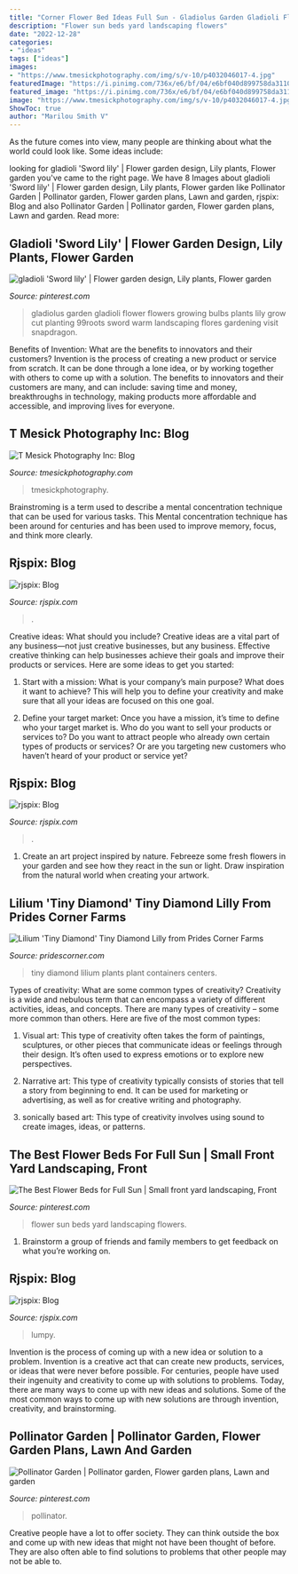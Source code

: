 ```yaml
---
title: "Corner Flower Bed Ideas Full Sun - Gladiolus Garden Gladioli Flower Flowers Growing Bulbs Plants Lily Grow Cut Planting 99roots Sword Warm Landscaping Flores Gardening Visit Snapdragon"
description: "Flower sun beds yard landscaping flowers"
date: "2022-12-28"
categories:
- "ideas"
tags: ["ideas"]
images:
- "https://www.tmesickphotography.com/img/s/v-10/p4032046017-4.jpg"
featuredImage: "https://i.pinimg.com/736x/e6/bf/04/e6bf040d899758da3110d4b3d55e3969--gladiolus-bulbs-gladiolus-garden.jpg"
featured_image: "https://i.pinimg.com/736x/e6/bf/04/e6bf040d899758da3110d4b3d55e3969--gladiolus-bulbs-gladiolus-garden.jpg"
image: "https://www.tmesickphotography.com/img/s/v-10/p4032046017-4.jpg"
ShowToc: true
author: "Marilou Smith V"
---
```



As the future comes into view, many people are thinking about what the world could look like. Some ideas include: 

	

		
looking for gladioli &#039;Sword lily&#039; | Flower garden design, Lily plants, Flower garden you've came to the right page. We have 8 Images about gladioli &#039;Sword lily&#039; | Flower garden design, Lily plants, Flower garden like Pollinator Garden | Pollinator garden, Flower garden plans, Lawn and garden, rjspix: Blog and also Pollinator Garden | Pollinator garden, Flower garden plans, Lawn and garden. Read more:
		
    
## Gladioli &#039;Sword Lily&#039; | Flower Garden Design, Lily Plants, Flower Garden

<img loading=lazy src="https://i.pinimg.com/736x/e6/bf/04/e6bf040d899758da3110d4b3d55e3969--gladiolus-bulbs-gladiolus-garden.jpg" onerror="this.onerror=null;this.src='https://tse2.mm.bing.net/th?id=OIP.t2Ha92sCoYebFyXJseWwVwHaJS&amp;pid=15.1';" alt="gladioli &#039;Sword lily&#039; | Flower garden design, Lily plants, Flower garden">

_Source: pinterest.com_

>gladiolus garden gladioli flower flowers growing bulbs plants lily grow cut planting 99roots sword warm landscaping flores gardening visit snapdragon. 

	

Benefits of Invention: What are the benefits to innovators and their customers?
Invention is the process of creating a new product or service from scratch. It can be done through a lone idea, or by working together with others to come up with a solution. The benefits to innovators and their customers are many, and can include: saving time and money, breakthroughs in technology, making products more affordable and accessible, and improving lives for everyone.

    
## T Mesick Photography Inc: Blog

<img loading=lazy src="https://www.tmesickphotography.com/img/s/v-10/p4032046017-4.jpg" onerror="this.onerror=null;this.src='https://tse1.mm.bing.net/th?id=OIP.Z-_38FCPKwpB4MCnANy0lwAAAA&amp;pid=15.1';" alt="T Mesick Photography Inc: Blog">

_Source: tmesickphotography.com_

>tmesickphotography. 

	

Brainstroming is a term used to describe a mental concentration technique that can be used for various tasks. This Mental concentration technique has been around for centuries and has been used to improve memory, focus, and think more clearly.

    
## Rjspix: Blog

<img loading=lazy src="https://www.rjspix.com/img/s/v-10/p3993862890-5.jpg" onerror="this.onerror=null;this.src='https://tse4.mm.bing.net/th?id=OIP.b-ggqCG-cJUoOYFRGwbDWwHaE7&amp;pid=15.1';" alt="rjspix: Blog">

_Source: rjspix.com_

>. 

	

Creative ideas: What should you include?
Creative ideas are a vital part of any business—not just creative businesses, but any business. Effective creative thinking can help businesses achieve their goals and improve their products or services. Here are some ideas to get you started:
1. Start with a mission: What is your company’s main purpose? What does it want to achieve? This will help you to define your creativity and make sure that all your ideas are focused on this one goal.

2. Define your target market: Once you have a mission, it’s time to define who your target market is. Who do you want to sell your products or services to? Do you want to attract people who already own certain types of products or services? Or are you targeting new customers who haven’t heard of your product or service yet?

    
## Rjspix: Blog

<img loading=lazy src="https://www.rjspix.com/img/s/v-10/p4030333556-5.jpg" onerror="this.onerror=null;this.src='https://tse4.mm.bing.net/th?id=OIP.nbEBC6F4zILZeNnXLF7TPwHaE7&amp;pid=15.1';" alt="rjspix: Blog">

_Source: rjspix.com_

>. 

	

1. Create an art project inspired by nature. Febreeze some fresh flowers in your garden and see how they react in the sun or light. Draw inspiration from the natural world when creating your artwork.

    
## Lilium &#039;Tiny Diamond&#039; Tiny Diamond Lilly From Prides Corner Farms

<img loading=lazy src="https://www.pridescorner.com/_ccLib/image/plants/DETA-3542.jpg" onerror="this.onerror=null;this.src='https://tse1.mm.bing.net/th?id=OIP.sOCQr9NBS6LNslePg_goQgHaHa&amp;pid=15.1';" alt="Lilium &#039;Tiny Diamond&#039; Tiny Diamond Lilly from Prides Corner Farms">

_Source: pridescorner.com_

>tiny diamond lilium plants plant containers centers. 

	

Types of creativity: What are some common types of creativity?
Creativity is a wide and nebulous term that can encompass a variety of different activities, ideas, and concepts. There are many types of creativity – some more common than others. Here are five of the most common types:
1. Visual art: This type of creativity often takes the form of paintings, sculptures, or other pieces that communicate ideas or feelings through their design. It’s often used to express emotions or to explore new perspectives.

2. Narrative art: This type of creativity typically consists of stories that tell a story from beginning to end. It can be used for marketing or advertising, as well as for creative writing and photography.

3. sonically based art: This type of creativity involves using sound to create images, ideas, or patterns.

    
## The Best Flower Beds For Full Sun | Small Front Yard Landscaping, Front

<img loading=lazy src="https://i.pinimg.com/736x/60/68/1e/60681e997668f0f7257f8068df3db75b.jpg" onerror="this.onerror=null;this.src='https://tse1.mm.bing.net/th?id=OIP.2CtaWqVPEF813RasVKgcNQHaLH&amp;pid=15.1';" alt="The Best Flower Beds for Full Sun | Small front yard landscaping, Front">

_Source: pinterest.com_

>flower sun beds yard landscaping flowers. 

	

1. Brainstorm a group of friends and family members to get feedback on what you’re working on.

    
## Rjspix: Blog

<img loading=lazy src="https://www.rjspix.com/img/s/v-10/p2203073014-5.jpg" onerror="this.onerror=null;this.src='https://tse4.mm.bing.net/th?id=OIP.ijXkUDpwrXVIwB5FjI_JxwHaE7&amp;pid=15.1';" alt="rjspix: Blog">

_Source: rjspix.com_

>lumpy. 

	

Invention is the process of coming up with a new idea or solution to a problem. Invention is a creative act that can create new products, services, or ideas that were never before possible. For centuries, people have used their ingenuity and creativity to come up with solutions to problems. Today, there are many ways to come up with new ideas and solutions. Some of the most common ways to come up with new solutions are through invention, creativity, and brainstorming.

    
## Pollinator Garden | Pollinator Garden, Flower Garden Plans, Lawn And Garden

<img loading=lazy src="https://i.pinimg.com/736x/78/d3/3b/78d33b6f618215bc654b3e09eec14748--gardens.jpg" onerror="this.onerror=null;this.src='https://tse2.mm.bing.net/th?id=OIP.P5gaoM1T4Ooegmf44B0mGQHaJ3&amp;pid=15.1';" alt="Pollinator Garden | Pollinator garden, Flower garden plans, Lawn and garden">

_Source: pinterest.com_

>pollinator. 

	

Creative people have a lot to offer society. They can think outside the box and come up with new ideas that might not have been thought of before. They are also often able to find solutions to problems that other people may not be able to.

